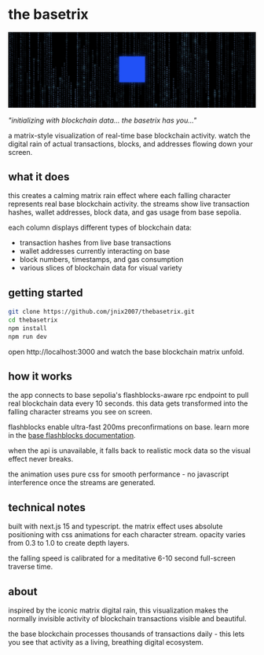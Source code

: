 # the basetrix

![The BaseTrix Screenshot](public/screenshot.png)

*"initializing with blockchain data... the basetrix has you..."*

a matrix-style visualization of real-time base blockchain activity. watch the digital rain of actual transactions, blocks, and addresses flowing down your screen.

## what it does

this creates a calming matrix rain effect where each falling character represents real base blockchain activity. the streams show live transaction hashes, wallet addresses, block data, and gas usage from base sepolia.

each column displays different types of blockchain data:
- transaction hashes from live base transactions
- wallet addresses currently interacting on base
- block numbers, timestamps, and gas consumption
- various slices of blockchain data for visual variety

## getting started

```bash
git clone https://github.com/jnix2007/thebasetrix.git
cd thebasetrix
npm install
npm run dev
```

open http://localhost:3000 and watch the base blockchain matrix unfold.

## how it works

the app connects to base sepolia's flashblocks-aware rpc endpoint to pull real blockchain data every 10 seconds. this data gets transformed into the falling character streams you see on screen.

flashblocks enable ultra-fast 200ms preconfirmations on base. learn more in the [base flashblocks documentation](https://docs.base.org/base-chain/flashblocks/apps).

when the api is unavailable, it falls back to realistic mock data so the visual effect never breaks.

the animation uses pure css for smooth performance - no javascript interference once the streams are generated.

## technical notes

built with next.js 15 and typescript. the matrix effect uses absolute positioning with css animations for each character stream. opacity varies from 0.3 to 1.0 to create depth layers.

the falling speed is calibrated for a meditative 6-10 second full-screen traverse time.

## about

inspired by the iconic matrix digital rain, this visualization makes the normally invisible activity of blockchain transactions visible and beautiful.

the base blockchain processes thousands of transactions daily - this lets you see that activity as a living, breathing digital ecosystem.
